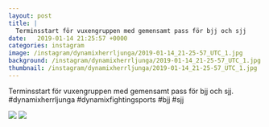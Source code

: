 ```yaml
---
layout: post
title: |
  Terminsstart för vuxengruppen med gemensamt pass för bjj och sjj
date:   2019-01-14 21:25:57 +0000
categories: instagram
image: /instagram/dynamixherrljunga/2019-01-14_21-25-57_UTC_1.jpg
background: /instagram/dynamixherrljunga/2019-01-14_21-25-57_UTC_1.jpg
thumbnail: /instagram/dynamixherrljunga/2019-01-14_21-25-57_UTC_1.jpg
---
```

Terminsstart för vuxengruppen med gemensamt pass för bjj och sjj. #dynamixherrljunga #dynamixfightingsports #bjj #sjj



<img src='/www-dynamix-herrljunga/instagram/dynamixherrljunga/2019-01-14_21-25-57_UTC_1.jpg' class='img-fluid' />


<img src='/www-dynamix-herrljunga/instagram/dynamixherrljunga/2019-01-14_21-25-57_UTC_2.jpg' class='img-fluid' />
